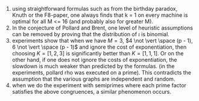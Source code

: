 1. using straightforward formulas such as from the birthday paradox, Knuth or the F8-paper, one always finds that k = 1 on every machine is optimal for all M <= 16 (and probably also for greater M).
2. In the conjecture of Pollard and Brent, one level of heuristic assumptions can be removed by proving that the distribution of $\iota$ is binomial.
3. experiments show that when we have $M = 3$, $4 \not \vert \space (p - 1), 6 \not \vert \space (p - 1)$ and ignore the cost of exponentiation, then choosing $K = [1, 2, 3]$ is significantly better than $K = [1, 1, 1]$. Or on the other hand, if one does not ignore the costs of exponentiation, the slowdown is much weaker than predicted by the formulas. (in the experiments, pollard rho was executed on a prime). This contradicts the assumption that the various graphs are independent and random. 
4. when we do the experiment with semiprimes where each prime factor satisfies the above congruences, a similar phenomenon occurs.